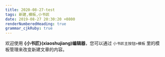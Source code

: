 ```yaml
---
title: 2020-08-27-test
tags: 新建,模板,小书匠
date: 2019-08-27 20:30:20 +0800
renderNumberedHeading: true
grammar_cjkRuby: true
---
```



欢迎使用 **{小书匠}(xiaoshujiang)编辑器**，您可以通过 `小书匠主按钮>模板` 里的模板管理来改变新建文章的内容。